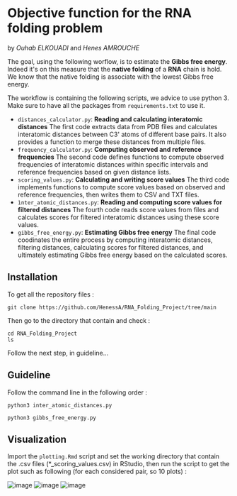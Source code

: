# Objective function for the RNA folding problem 
by *Ouhab ELKOUADI* and *Henes AMROUCHE*

The goal, using the following worflow, is to estimate the **Gibbs free energy**. Indeed it's on this measure that the **native folding** of a **RNA** chain is hold. We know that the native folding is associate with the lowest Gibbs free energy. 

The workflow is containing the following scripts, we advice to use python 3. Make sure to have all the packages from `requirements.txt` to use it.  

- `distances_calculator.py`:
    **Reading and calculating interatomic distances** 
    The first code extracts data from PDB files and calculates interatomic distances between C3' atoms of different base pairs.
    It also provides a function to merge these distances from multiple files.
- `frequency_calculator.py`: **Computing observed and reference frequencies**
The second code defines functions to compute observed frequencies of interatomic distances within specific intervals and reference frequencies based on given distance lists.
- `scoring_values.py`: **Calculating and writing score values**
The third code implements functions to compute score values based on observed and reference frequencies, then writes them to CSV and TXT files.
- `ìnter_atomic_distances.py`: **Reading and computing score values for filtered distances**
The fourth code reads score values from files and calculates scores for filtered interatomic distances using these score values.
- `gibbs_free_energy.py`: **Estimating Gibbs free energy**
The final code coodinates the entire process by computing interatomic distances, filtering distances, calculating scores for filtered distances, and ultimately estimating Gibbs free energy based on the calculated scores.

## Installation
To get all the repository files : 
```
git clone https://github.com/HenessA/RNA_Folding_Project/tree/main
```
Then go to the directory that contain and check : 
```
cd RNA_Folding_Project
ls
```
Follow the next step, in guideline...
## Guideline
Follow the command line in the following order :
```
python3 inter_atomic_distances.py
```
```
python3 gibbs_free_energy.py
```
## Visualization 
Import the `plotting.Rmd` script and set the working directory that contain the .csv files (*_scoring_values.csv) in RStudio, then run the script to get the plot such as following (for each considered pair, so 10 plots) : 

![image](https://github.com/HenessA/RNA_Folding_Project/assets/94346915/6871bd4f-ee26-49b5-a6c1-44556e1ef64f)
![image](https://github.com/HenessA/RNA_Folding_Project/assets/94346915/8abc0ecf-5caa-4faf-9811-980e04a4a41c)
![image](https://github.com/HenessA/RNA_Folding_Project/assets/94346915/1c0b2727-d61b-436f-9dd9-bf439e43d469)



